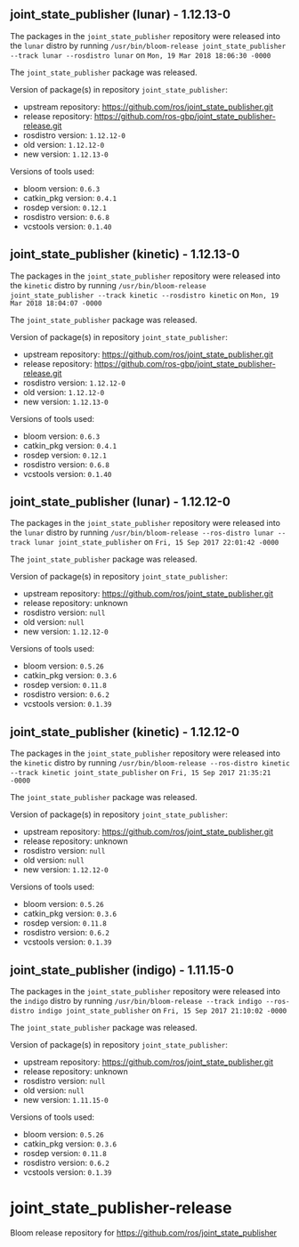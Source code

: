 ## joint_state_publisher (lunar) - 1.12.13-0

The packages in the `joint_state_publisher` repository were released into the `lunar` distro by running `/usr/bin/bloom-release joint_state_publisher --track lunar --rosdistro lunar` on `Mon, 19 Mar 2018 18:06:30 -0000`

The `joint_state_publisher` package was released.

Version of package(s) in repository `joint_state_publisher`:

- upstream repository: https://github.com/ros/joint_state_publisher.git
- release repository: https://github.com/ros-gbp/joint_state_publisher-release.git
- rosdistro version: `1.12.12-0`
- old version: `1.12.12-0`
- new version: `1.12.13-0`

Versions of tools used:

- bloom version: `0.6.3`
- catkin_pkg version: `0.4.1`
- rosdep version: `0.12.1`
- rosdistro version: `0.6.8`
- vcstools version: `0.1.40`


## joint_state_publisher (kinetic) - 1.12.13-0

The packages in the `joint_state_publisher` repository were released into the `kinetic` distro by running `/usr/bin/bloom-release joint_state_publisher --track kinetic --rosdistro kinetic` on `Mon, 19 Mar 2018 18:04:07 -0000`

The `joint_state_publisher` package was released.

Version of package(s) in repository `joint_state_publisher`:

- upstream repository: https://github.com/ros/joint_state_publisher.git
- release repository: https://github.com/ros-gbp/joint_state_publisher-release.git
- rosdistro version: `1.12.12-0`
- old version: `1.12.12-0`
- new version: `1.12.13-0`

Versions of tools used:

- bloom version: `0.6.3`
- catkin_pkg version: `0.4.1`
- rosdep version: `0.12.1`
- rosdistro version: `0.6.8`
- vcstools version: `0.1.40`


## joint_state_publisher (lunar) - 1.12.12-0

The packages in the `joint_state_publisher` repository were released into the `lunar` distro by running `/usr/bin/bloom-release --ros-distro lunar --track lunar joint_state_publisher` on `Fri, 15 Sep 2017 22:01:42 -0000`

The `joint_state_publisher` package was released.

Version of package(s) in repository `joint_state_publisher`:

- upstream repository: https://github.com/ros/joint_state_publisher.git
- release repository: unknown
- rosdistro version: `null`
- old version: `null`
- new version: `1.12.12-0`

Versions of tools used:

- bloom version: `0.5.26`
- catkin_pkg version: `0.3.6`
- rosdep version: `0.11.8`
- rosdistro version: `0.6.2`
- vcstools version: `0.1.39`


## joint_state_publisher (kinetic) - 1.12.12-0

The packages in the `joint_state_publisher` repository were released into the `kinetic` distro by running `/usr/bin/bloom-release --ros-distro kinetic --track kinetic joint_state_publisher` on `Fri, 15 Sep 2017 21:35:21 -0000`

The `joint_state_publisher` package was released.

Version of package(s) in repository `joint_state_publisher`:

- upstream repository: https://github.com/ros/joint_state_publisher.git
- release repository: unknown
- rosdistro version: `null`
- old version: `null`
- new version: `1.12.12-0`

Versions of tools used:

- bloom version: `0.5.26`
- catkin_pkg version: `0.3.6`
- rosdep version: `0.11.8`
- rosdistro version: `0.6.2`
- vcstools version: `0.1.39`


## joint_state_publisher (indigo) - 1.11.15-0

The packages in the `joint_state_publisher` repository were released into the `indigo` distro by running `/usr/bin/bloom-release --track indigo --ros-distro indigo joint_state_publisher` on `Fri, 15 Sep 2017 21:10:02 -0000`

The `joint_state_publisher` package was released.

Version of package(s) in repository `joint_state_publisher`:

- upstream repository: https://github.com/ros/joint_state_publisher.git
- release repository: unknown
- rosdistro version: `null`
- old version: `null`
- new version: `1.11.15-0`

Versions of tools used:

- bloom version: `0.5.26`
- catkin_pkg version: `0.3.6`
- rosdep version: `0.11.8`
- rosdistro version: `0.6.2`
- vcstools version: `0.1.39`


# joint_state_publisher-release
Bloom release repository for https://github.com/ros/joint_state_publisher
